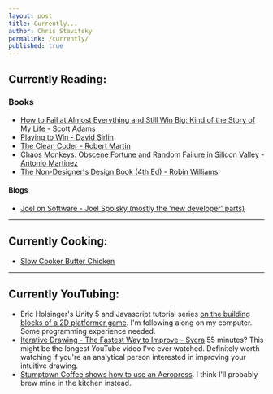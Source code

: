 ```yaml
---
layout: post
title: Currently...
author: Chris Stavitsky
permalink: /currently/
published: true
---
```


## Currently Reading:

### Books

* [How to Fail at Almost Everything and Still Win Big: Kind of the Story of My Life - Scott Adams](https://www.amazon.com/How-Fail-Almost-Everything-Still/dp/1591847745/ref=sr_1_1?s=books&ie=UTF8&qid=1500933925&sr=1-1&keywords=scott+adams+-+how+to+fail+at+almost+everything+and+still+win+big)
* [Playing to Win - David Sirlin](http://www.sirlin.net/ptw)
* [The Clean Coder - Robert Martin](https://www.amazon.com/Clean-Coder-Conduct-Professional-Programmers/dp/0137081073/ref=sr_1_1?s=books&ie=UTF8&qid=1500933963&sr=1-1&keywords=clean+coder)
* [Chaos Monkeys: Obscene Fortune and Random Failure in Silicon Valley - Antonio Martinez](https://www.amazon.com/Chaos-Monkeys-Obscene-Fortune-Failure-ebook/dp/B019MMUAAQ)
* [The Non-Designer's Design Book (4th Ed) - Robin Williams](https://www.amazon.com/Non-Designers-Design-Book-4th/dp/0133966151)

#### Blogs
* [Joel on Software - Joel Spolsky (mostly the 'new developer' parts)](https://www.joelonsoftware.com/)

<hr>

## Currently Cooking:
* [Slow Cooker Butter Chicken](https://cooking.nytimes.com/recipes/1018803-slow-cooker-butter-chicken?smid=fb-nytdining&smtyp=cur)

<hr>

## Currently YouTubing:
* Eric Holsinger's Unity 5 and Javascript tutorial series [on the building blocks of a 2D platformer game](https://www.youtube.com/playlist?list=PLcUMNfNaQynfFwHS1UEPrJbM3fFZqQgmY). I'm following along on my computer. Some programming experience needed.
* [Iterative Drawing - The Fastest Way to Improve - Sycra](https://www.youtube.com/watch?v=k0ufz75UvHs&feature=youtu.be) 55 minutes? This might be the longest YouTube video I've ever watched. Definitely worth watching if you're an analytical person interested in improving your intuitive drawing.
* [Stumptown Coffee shows how to use an Aeropress](https://www.youtube.com/watch?v=pmjPjZZRhNQ&t=4s). I think I'll probably brew mine in the kitchen instead.

